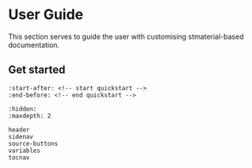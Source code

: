 # User Guide

This section serves to guide the user with customising stmaterial-based documentation.

## Get started

```{include} ../../README.md
:start-after: <!-- start quickstart -->
:end-before: <!-- end quickstart -->
```

```{toctree}
:hidden:
:maxdepth: 2

header
sidenav
source-buttons
variables
tocnav
```

